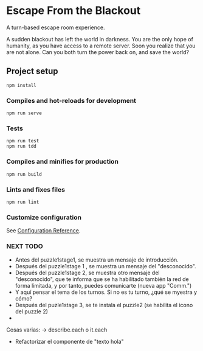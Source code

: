 # Escape From the Blackout

A turn-based escape room experience.

A sudden blackout has left the world in darkness.
You are the only hope of humanity, as you have access
to a remote server. Soon you realize that you are not alone.
Can you both turn the power back on, and save the world?

## Project setup
```
npm install
```

### Compiles and hot-reloads for development
```
npm run serve
```

### Tests
```
npm run test
npm run tdd
```

### Compiles and minifies for production
```
npm run build
```

### Lints and fixes files
```
npm run lint
```

### Customize configuration
See [Configuration Reference](https://cli.vuejs.org/config/).

### NEXT TODO

- Antes del puzzle1stage1, se muestra un mensaje de introducción.
- Después del puzzle1stage 1 , se muestra un mensaje del "desconocido".
- Después del puzzle1stage 2, se muestra otro mensaje del "desconocido", que te informa que se ha habilitado también la red de forma limitada, y por tanto, puedes comunicarte (nueva app "Comm.")
- Y aquí pensar el tema de los turnos. Si no es tu turno, ¿qué se myestra y cómo?
- Después del puzle1stage 3, se te instala el puzzle2 (se habilita el icono del puzzle 2)
- 

Cosas varias:
-> describe.each o it.each
- Refactorizar el componente de "texto hola"

